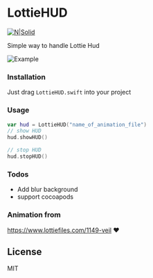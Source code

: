 # LottieHUD

 [![N|Solid](https://img.shields.io/badge/Language-Swift%204.0-orange.svg)](https://nodesource.com/products/nsolid)

Simple way to handle Lottie Hud 

![Example](https://media.giphy.com/media/3oFzlYTNo0mUYGcmg8/giphy.gif)

### Installation

Just drag `LottieHUD.swift` into your project

### Usage

```swift
var hud = LottieHUD("name_of_animation_file")
// show HUD
hud.showHUD()

// stop HUD 
hud.stopHUD()
```
### Todos

 - Add blur background
 - support cocoapods

### Animation from

https://www.lottiefiles.com/1149-veil  ❤️

License
----

MIT


